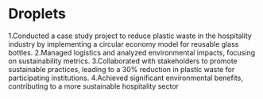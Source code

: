 # Droplets
1.Conducted a case study project to reduce plastic waste in the hospitality industry by implementing a
circular economy model for reusable glass bottles.
2.Managed logistics and analyzed environmental impacts, focusing on sustainability metrics.
3.Collaborated with stakeholders to promote sustainable practices, leading to a 30% reduction in plastic
waste for participating institutions.
4.Achieved significant environmental benefits, contributing to a more sustainable hospitality sector
